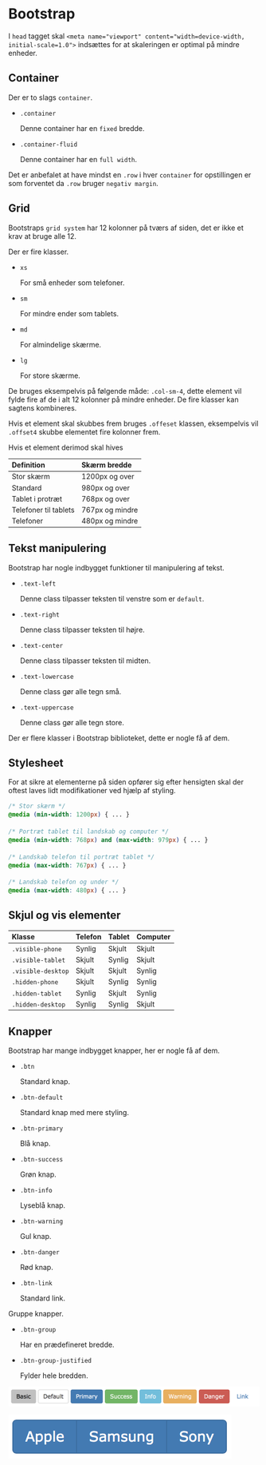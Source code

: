 # Bootstrap

I `head` tagget skal `<meta name="viewport" content="width=device-width, initial-scale=1.0">` indsættes for at skaleringen er optimal på mindre enheder.

## Container

Der er to slags `container`.
* `.container`

    Denne container har en `fixed` bredde.

* `.container-fluid`

    Denne container har en `full width`.

Det er anbefalet at have mindst en `.row` i hver `container` for opstillingen er som forventet da `.row` bruger `negativ margin`.

## Grid

Bootstraps `grid system` har 12 kolonner på tværs af siden, det er ikke et krav at bruge alle 12.

Der er fire klasser.
* `xs`

    For små enheder som telefoner.

* `sm`

    For mindre ender som tablets.

* `md`

    For almindelige skærme.

* `lg`

    For store skærme.

De bruges eksempelvis på følgende måde: `.col-sm-4`, dette element vil fylde fire af de i alt 12 kolonner på mindre enheder. De fire klasser kan sagtens kombineres.

Hvis et element skal skubbes frem bruges `.offeset` klassen, eksempelvis vil `.offset4` skubbe elementet fire kolonner frem.

Hvis et element derimod skal hives 

| Definition        | Skærm bredde|
| :----- |:-----|
| Stor skærm      | 1200px og over |
| Standard      | 980px og over |
| Tablet i protræt      | 768px og over |
| Telefoner til tablets      | 767px og mindre |
| Telefoner      | 480px og mindre |

## Tekst manipulering

Bootstrap har nogle indbygget funktioner til manipulering af tekst.

* `.text-left`

    Denne class tilpasser teksten til venstre som er `default`.

* `.text-right`

    Denne class tilpasser teksten til højre.

* `.text-center`

    Denne class tilpasser teksten til midten.

* `.text-lowercase`

    Denne class gør alle tegn små.

* `.text-uppercase`

    Denne class gør alle tegn store.

Der er flere klasser i Bootstrap biblioteket, dette er nogle få af dem.

## Stylesheet

For at sikre at elementerne på siden opfører sig efter hensigten skal der oftest laves lidt modifikationer ved hjælp af styling.

```css
/* Stor skærm */
@media (min-width: 1200px) { ... }
 
/* Portræt tablet til landskab og computer */
@media (min-width: 768px) and (max-width: 979px) { ... }
 
/* Landskab telefon til portræt tablet */
@media (max-width: 767px) { ... }
 
/* Landskab telefon og under */
@media (max-width: 480px) { ... }
```

## Skjul og vis elementer

| Klasse | Telefon | Tablet | Computer | 
| :----- |:-----|:-----|:-----|
|`.visible-phone`|Synlig|Skjult|Skjult|
|`.visible-tablet`|Skjult|Synlig|Skjult|
|`.visible-desktop`|Skjult|Skjult|Synlig|
|`.hidden-phone`|Skjult|Synlig|Synlig|
|`.hidden-tablet`|Synlig|Skjult|Synlig|
|`.hidden-desktop`|Synlig|Synlig|Skjult|

## Knapper

Bootstrap har mange indbygget knapper, her er nogle få af dem.

* `.btn`

    Standard knap.

* `.btn-default`

    Standard knap med mere styling.

* `.btn-primary`

    Blå knap.

* `.btn-success`

    Grøn knap.

* `.btn-info`

    Lyseblå knap.

* `.btn-warning`

    Gul knap.

* `.btn-danger`

    Rød knap.

* `.btn-link`

    Standard link.


Gruppe knapper.

* `.btn-group`

    Har en prædefineret bredde.

* `.btn-group-justified`

    Fylder hele bredden.


![alt text](https://github.com/TobiasBrage/kodebibliotek/blob/master/billeder/knapper.jpg?raw=true)

![alt text](https://github.com/TobiasBrage/kodebibliotek/blob/master/billeder/gruppeknapper.jpg?raw=true)
